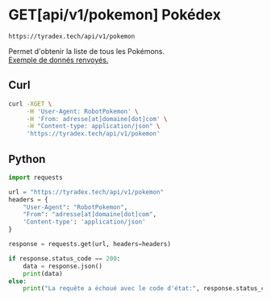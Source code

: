 <h1><span class="documentation_get">GET</span><span class="documentation_url">[api/v1/pokemon]</span> Pokédex</h1>

```text
https://tyradex.tech/api/v1/pokemon
```

Permet d'obtenir la liste de tous les Pokémons.<br>
[Exemple de donnés renvoyés.](https://tyradex.vercel.app/api/v1/pokemon) 

## Curl
```sh
curl -XGET \
     -H 'User-Agent: RobotPokemon' \
     -H 'From: adresse[at]domaine[dot]com' \
     -H "Content-type: application/json" \
     'https://tyradex.tech/api/v1/pokemon'
```

## Python
```py
import requests

url = "https://tyradex.tech/api/v1/pokemon"
headers = {
    "User-Agent": "RobotPokemon",
    "From": "adresse[at]domaine[dot]com",
    'Content-type': 'application/json'
}

response = requests.get(url, headers=headers)

if response.status_code == 200:
    data = response.json()
    print(data)
else:
    print("La requête a échoué avec le code d'état:", response.status_code)
```